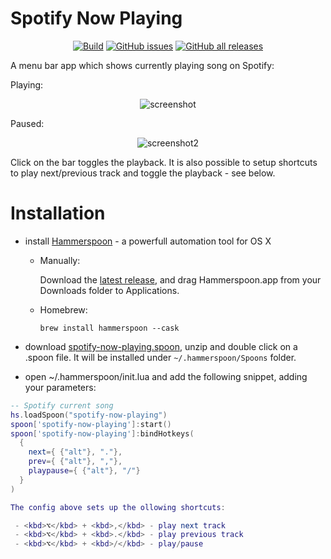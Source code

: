 # Spotify Now Playing

<p align="center">
  <a href="https://github.com/fork-my-spoons/spotify-now-playing.spoon/actions">
    <img alt="Build" src="https://github.com/fork-my-spoons/spotify-now-playing.spoon/workflows/release/badge.svg"/></a>
  <a href="https://github.com/fork-my-spoons/spotify-now-playing.spoon/issues">
    <img alt="GitHub issues" src="https://img.shields.io/github/issues/fork-my-spoons/spotify-now-playing.spoon"/></a>
  <a href="https://github.com/fork-my-spoons/spotify-now-playing.spoon/releases">
    <img alt="GitHub all releases" src="https://img.shields.io/github/downloads/fork-my-spoons/spotify-now-playing.spoon/total"/></a>
</p>

A menu bar app which shows currently playing song on Spotify:

Playing: 

<p align="center">
  <img alt="screenshot" src="https://github.com/fork-my-spoons/spotify-current-song.spoon/raw/main/screenshots/screenshot.png">
</p>
  
Paused:
  
<p align="center">
  <img alt="screenshot2" src="https://github.com/fork-my-spoons/spotify-current-song.spoon/raw/main/screenshots/screenshot2.png">
</p>
  
Click on the bar toggles the playback. It is also possible to setup shortcuts to play next/previous track and toggle the playback - see below.

# Installation

 - install [Hammerspoon](http://www.hammerspoon.org/) - a powerfull automation tool for OS X
   - Manually:

      Download the [latest release](), and drag Hammerspoon.app from your Downloads folder to Applications.
   - Homebrew:

      ```brew install hammerspoon --cask```

 - download [spotify-now-playing.spoon](https://github.com/fork-my-spoons/spotify-now-playing.spoon/releases/latest/download/spotify-now-playing.spoon.zip), unzip and double click on a .spoon file. It will be installed under `~/.hammerspoon/Spoons` folder.
 
 - open ~/.hammerspoon/init.lua and add the following snippet, adding your parameters:

```lua
-- Spotify current song
hs.loadSpoon("spotify-now-playing")
spoon['spotify-now-playing']:start()
spoon['spotify-now-playing']:bindHotkeys(
  {
    next={ {"alt"}, "."},
    prev={ {"alt"}, ","},
    playpause={ {"alt"}, "/"}
  }
)

The config above sets up the ollowing shortcuts:

 - <kbd>⌥</kbd> + <kbd>,</kbd> - play next track
 - <kbd>⌥</kbd> + <kbd>.</kbd> - play previous track
 - <kbd>⌥</kbd> + <kbd>/</kbd> - play/pause
